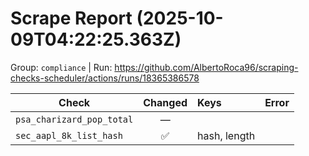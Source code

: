 # Scrape Report (2025-10-09T04:22:25.363Z)

Group: `compliance`  |  Run: https://github.com/AlbertoRoca96/scraping-checks-scheduler/actions/runs/18365386578

| Check | Changed | Keys | Error |
|---|:---:|:--|:--|
| `psa_charizard_pop_total` | — |  |  |
| `sec_aapl_8k_list_hash` | ✅ | hash, length |  |
